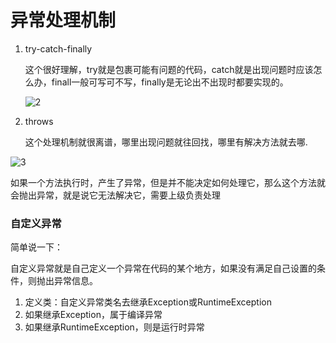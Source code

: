 # 异常处理机制

1. try-catch-finally

   这个很好理解，try就是包裹可能有问题的代码，catch就是出现问题时应该怎么办，finall一般可写可不写，finally是无论出不出现时都要实现的。

   ![2](E:/Git%E4%BB%93%E5%BA%93%E6%96%87%E4%BB%B6/Study-Note/Java%E5%9F%BA%E7%A1%80%E7%9F%A5%E8%AF%86%E9%87%8D%E6%9E%84/%E9%9F%A9%E9%A1%BA%E5%B9%B3%E4%BA%8C%E5%88%B7/src/2.png)

2. throws

   这个处理机制就很离谱，哪里出现问题就往回找，哪里有解决方法就去哪.

![3](E:/Git%E4%BB%93%E5%BA%93%E6%96%87%E4%BB%B6/Study-Note/Java%E5%9F%BA%E7%A1%80%E7%9F%A5%E8%AF%86%E9%87%8D%E6%9E%84/%E9%9F%A9%E9%A1%BA%E5%B9%B3%E4%BA%8C%E5%88%B7/src/3.png)

如果一个方法执行时，产生了异常，但是并不能决定如何处理它，那么这个方法就会抛出异常，就是说它无法解决它，需要上级负责处理

### 自定义异常

简单说一下：

​	自定义异常就是自己定义一个异常在代码的某个地方，如果没有满足自己设置的条件，则抛出异常信息。

1. 定义类：自定义异常类名去继承Exception或RuntimeException
2. 如果继承Exception，属于编译异常
3. 如果继承RuntimeException，则是运行时异常